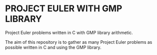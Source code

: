 # PROJECT EULER WITH GMP LIBRARY
Project Euler problems written in C with GMP library arithmetic.

The aim of this repository is to gather as many Project Euler problems as possible written in C and using the GMP library. 
